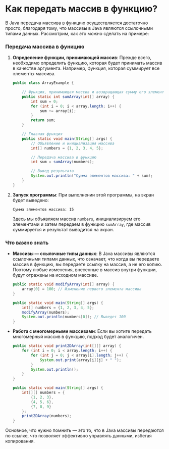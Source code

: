 # Как передать массив в функцию?

В Java передача массива в функцию осуществляется достаточно просто, благодаря тому, что массивы в Java являются ссылочными типами данных. Рассмотрим, как это можно сделать на примере:

### Передача массива в функцию

1. **Определение функции, принимающей массив**:
   Прежде всего, необходимо определить функцию, которая будет принимать массив в качестве аргумента. Например, функция, которая суммирует все элементы массива.

   ```java
   public class ArrayExample {

       // Функция, принимающая массив и возвращающая сумму его элементов
       public static int sumArray(int[] array) {
           int sum = 0;
           for (int i = 0; i < array.length; i++) {
               sum += array[i];
           }
           return sum;
       }

       // Главная функция
       public static void main(String[] args) {
           // Объявление и инициализация массива
           int[] numbers = {1, 2, 3, 4, 5};

           // Передача массива в функцию
           int sum = sumArray(numbers);

           // Вывод результата
           System.out.println("Сумма элементов массива: " + sum);
       }
   }
   ```

2. **Запуск программы**:
   При выполнении этой программы, на экран будет выведено:

   ```
   Сумма элементов массива: 15
   ```

   Здесь мы объявляем массив `numbers`, инициализируем его элементами и затем передаем в функцию `sumArray`, где массив суммируется и результат выводится на экран.

### Что важно знать

- **Массивы — ссылочные типы данных**: В Java массивы являются ссылочными типами данных, что означает, что когда вы передаете массив в функцию, вы передаете ссылку на массив, а не его копию. Поэтому любые изменения, внесенные в массив внутри функции, будут отражены на исходном массиве.

   ```java
   public static void modifyArray(int[] array) {
       array[0] = 100; // Изменение первого элемента массива
   }

   public static void main(String[] args) {
       int[] numbers = {1, 2, 3, 4, 5};
       modifyArray(numbers);
       System.out.println(numbers[0]); // Выведет 100
   }
   ```

- **Работа с многомерными массивами**: Если вы хотите передать многомерный массив в функцию, подход будет аналогичен.

   ```java
   public static void print2DArray(int[][] array) {
       for (int i = 0; i < array.length; i++) {
           for (int j = 0; j < array[i].length; j++) {
               System.out.print(array[i][j] + " ");
           }
           System.out.println();
       }
   }

   public static void main(String[] args) {
       int[][] numbers = {
           {1, 2, 3},
           {4, 5, 6},
           {7, 8, 9}
       };
       print2DArray(numbers);
   }
   ```

Основное, что нужно помнить — это то, что в Java массивы передаются по ссылке, что позволяет эффективно управлять данными, избегая копирования.